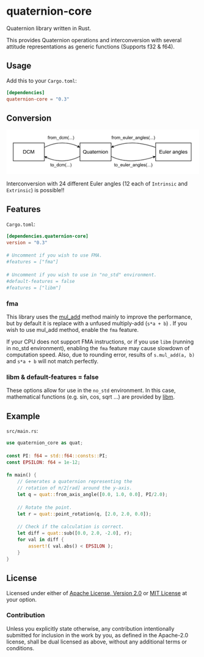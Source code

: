 # quaternion-core

Quaternion library written in Rust.

This provides Quaternion operations and interconversion with several attitude 
representations as generic functions (Supports f32 & f64).

## Usage

Add this to your `Cargo.toml`:

```toml
[dependencies]
quaternion-core = "0.3"
```

## Conversion

![conversion](https://raw.githubusercontent.com/HamaguRe/quaternion-core/master/conversion.png)

Interconversion with 24 different Euler angles (12 each of `Intrinsic` and `Extrinsic`) is possible!!

## Features

`Cargo.toml`:

```toml
[dependencies.quaternion-core]
version = "0.3"

# Uncomment if you wish to use FMA.
#features = ["fma"]

# Uncomment if you wish to use in "no_std" environment.
#default-features = false
#features = ["libm"]
```

### fma

This library uses the 
[mul_add](https://doc.rust-lang.org/std/primitive.f64.html#method.mul_add) 
method mainly to improve the performance, but by default it is replace with a unfused multiply-add 
(`s*a + b`) . If you wish to use mul_add method, enable the `fma` feature.

If your CPU does not support FMA instructions, or if you use `libm` (running in no_std 
environment), enabling the `fma` feature may cause slowdown of computation speed. Also, 
due to rounding error, results of `s.mul_add(a, b)` and `s*a + b` will not match perfectly.

### libm & default-features = false

These options allow for use in the `no_std` environment. 
In this case, mathematical functions (e.g. sin, cos, sqrt ...) are provided by 
[libm](https://crates.io/crates/libm).

## Example

`src/main.rs`:

```rust
use quaternion_core as quat;

const PI: f64 = std::f64::consts::PI;
const EPSILON: f64 = 1e-12;

fn main() {
    // Generates a quaternion representing the
    // rotation of π/2[rad] around the y-axis.
    let q = quat::from_axis_angle([0.0, 1.0, 0.0], PI/2.0);

    // Rotate the point.
    let r = quat::point_rotation(q, [2.0, 2.0, 0.0]);

    // Check if the calculation is correct.
    let diff = quat::sub([0.0, 2.0, -2.0], r);
    for val in diff {
        assert!( val.abs() < EPSILON );
    }
}
```

## License

Licensed under either of
[Apache License, Version 2.0](https://www.apache.org/licenses/LICENSE-2.0)
or
[MIT License](https://opensource.org/licenses/MIT)
at your option.

### Contribution

Unless you explicitly state otherwise, any contribution intentionally submitted 
for inclusion in the work by you, as defined in the Apache-2.0 license, shall 
be dual licensed as above, without any additional terms or conditions.
